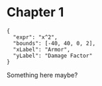 # Chapter 1

```desmos
{
  "expr": "x^2",
  "bounds": [-40, 40, 0, 2],
  "xLabel": "Armor",
  "yLabel": "Damage Factor"
}
```

Something here maybe?
